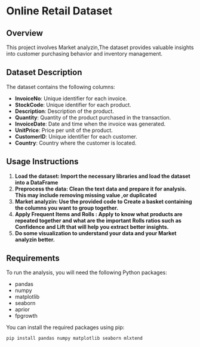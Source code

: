 # Online Retail Dataset

## Overview
This project involves Market analyzin,The dataset provides valuable insights into customer purchasing behavior and inventory management.

## Dataset Description
The dataset contains the following columns:

- **InvoiceNo**: Unique identifier for each invoice.
- **StockCode**: Unique identifier for each product.
- **Description**: Description of the product.
- **Quantity**: Quantity of the product purchased in the transaction.
- **InvoiceDate**: Date and time when the invoice was generated.
- **UnitPrice**: Price per unit of the product.
- **CustomerID**: Unique identifier for each customer.
- **Country**: Country where the customer is located.

## Usage Instructions

1. **Load the dataset: Import the necessary libraries and load the dataset into a DataFrame**
2. **Preprocess the data: Clean the text data and prepare it for analysis. This may include removing missing value ,or duplicated**
3. **Market analyzin: Use the provided code to Create a basket containing the columns you want to group together.**
4. **Apply Frequent Items and Rolls : Apply to know what products are repeated together and what are the important Rolls ratios such as Confidence and Lift that will help you extract better insights.**
5. **Do some visualization to understand your data and your Market analyzin better.**

## Requirements
To run the analysis, you will need the following Python packages:
- pandas
- numpy
- matplotlib
- seaborn
- aprior
- fpgrowth

You can install the required packages using pip:
```bash
pip install pandas numpy matplotlib seaborn mlxtend
